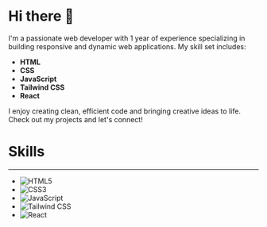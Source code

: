 # Hi there 👋

I'm a passionate web developer with 1 year of experience specializing in building responsive and dynamic web applications. My skill set includes:

- **HTML**
- **CSS**
- **JavaScript**
- **Tailwind CSS**
- **React**

I enjoy creating clean, efficient code and bringing creative ideas to life. Check out my projects and let's connect!

# Skills
---
- ![HTML5](https://img.shields.io/badge/-HTML5-E34F26?logo=html5&logoColor=fff)
- ![CSS3](https://img.shields.io/badge/-CSS3-1572B6?logo=css3&logoColor=fff)
- ![JavaScript](https://img.shields.io/badge/-JavaScript-F7DF1E?logo=javascript&logoColor=000)
- ![Tailwind CSS](https://img.shields.io/badge/-Tailwind%20CSS-38B2AC?logo=tailwind-css&logoColor=fff)
- ![React](https://img.shields.io/badge/-React-61DAFB?logo=react&logoColor=000)
